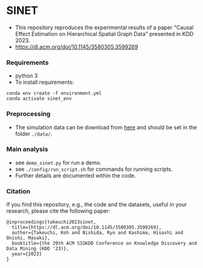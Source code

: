 # SINET
- This repository reproduces the experimental results of a paper "Causal Effect Estimation on Hierarchical Spatial Graph Data" presented in KDD 2023.
- https://dl.acm.org/doi/10.1145/3580305.3599269

### Requirements
* python 3
* To install requirements:

```setup
conda env create -f environment.yml
conda activate sinet_env
```

### Preprocessing 
* The simulation data can be download from [here](https://www.dropbox.com/s/5xvb5f3rtv3x8v4/sample.zip?dl=0) and should be set in the folder `./data/`.

### Main analysis
* see `demo_sinet.py` for run a demo.
* see `./config/run_script.sh` for commands for running scripts.
* Further details are documented within the code.

### Citation
If you find this repository, e.g., the code and the datasets, useful in your research, please cite the following paper:
```
@inproceedings{takeuchi2023sinet,
  title={https://dl.acm.org/doi/10.1145/3580305.3599269},
  author={Takeuchi, Koh and Nishida, Ryo and Kashima, Hisashi and Onishi, Masaki},
  booktitle={the 29th ACM SIGKDD Conference on Knowledge Discovery and Data Mining (KDD '23)},
  year={2023}
}
```